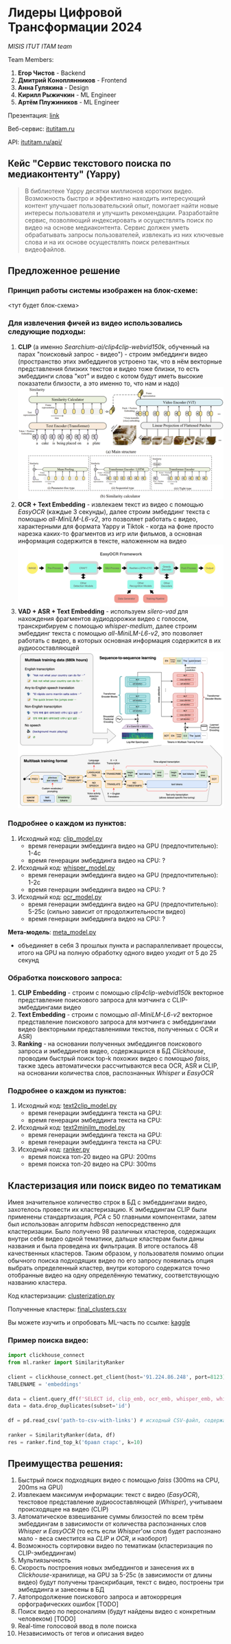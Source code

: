 # Лидеры Цифровой Трансформации 2024

*MISIS ITUT ITAM team*

Team Members:
1) **Егор Чистов** - Backend
2) **Дмитрий Коноплянников** - Frontend
3) **Анна Гулякина** - Design
4) **Кирилл Рыжичкин** - ML Engineer
5) **Артём Плужиников** - ML Engineer

Презентация: [link](https://www.google.com/)

Веб-сервис: [itutitam.ru](https://www.google.com/)

API: [itutitam.ru/api/](https://www.google.com/)

## Кейс "Сервис текстового поиска по медиаконтенту" (Yappy)

> В библиотеке Yappy десятки миллионов коротких видео. Возможность быстро и эффективно находить интересующий контент улучшает пользовательский опыт, помогает найти новые интересы пользователя и улучшить рекомендации. Разработайте сервис, позволяющий индексировать и осуществлять поиск по видео на основе медиаконтента. Сервис должен уметь обрабатывать запросы пользователей, извлекать из них ключевые слова и на их основе осуществлять поиск релевантных видеофайлов.

## Предложенное решение

### Принцип работы системы изображен на блок-схеме: 

<тут будет блок-схема>

### Для извлечения фичей из видео использовались следующие подходы:
1) __CLIP__ (а именно *Searchium-ai/clip4clip-webvid150k*, обученный на парах "поисковый запрос - видео") - строим эмбеддинги видео (пространство этих эмбеддингов устроено так, что в нём векторные представления близких текстов и видео тоже близки, то есть эмбеддинги слова "кот" и видео с котом будут иметь высокие показатели близости, а это именно то, что нам и надо)
![scheme_clip](clip_scheme.png)
3) __OCR + Text Embedding__ - извлекаем текст из видео с помощью *EasyOCR* (каждые 3 секунды), далее строим эмбеддинг текста с помощью *all-MiniLM-L6-v2*, это позволяет работать с видео, характерными для формата Yappy и Tiktok - когда на фоне просто нарезка каких-то фрагментов из игр или фильмов, а основная информация содержится в тексте, наложенном на видео
![scheme_ocr](easyocr_scheme.jpeg)
5) __VAD + ASR + Text Embedding__ - используем *silero-vad* для нахождения фрагментов аудиодорожки видео с голосом, транскрибируем с помощью *whisper-medium*, далее строим эмбеддинг текста с помощью *all-MiniLM-L6-v2*, это позволяет работать с видео, в которых основная информация содержится в их аудиосоставляющей
![scheme_asr](whisper_scheme.png)

### Подробнее о каждом из пунктов:
1) Исходный код: [clip_model.py](https://github.com/l1ghtsource/lct-hack-yappy-2024/blob/main/ml/clip_model.py)
   - время генерации эмбеддинга видео на GPU (предпочтительно): 1-4с
   - время генерации эмбеддинга видео на CPU: ?
2) Исходный код: [whisper_model.py](https://github.com/l1ghtsource/lct-hack-yappy-2024/blob/main/ml/whisper_model.py)
   - время генерации эмбеддинга видео на GPU (предпочтительно): 1-2с
   - время генерации эмбеддинга видео на CPU: ?
3) Исходный код: [ocr_model.py](https://github.com/l1ghtsource/lct-hack-yappy-2024/blob/main/ml/ocr_model.py)
   - время генерации эмбеддинга видео на GPU (предпочтительно): 5-25с (сильно зависит от продолжительности видео)
   - время генерации эмбеддинга видео на CPU: ?

__Мета-модель__: [meta_model.py](https://github.com/l1ghtsource/lct-hack-yappy-2024/blob/main/ml/meta_model.py)
  - объединяет в себя 3 прошлых пункта и распараллеливает процессы, итого на GPU на полную обработку одного видео уходит от 5 до 25 секунд

### Обработка поискового запроса:
1) __CLIP Embedding__ - строим с помощью *clip4clip-webvid150k* векторное представление поискового запроса для мэтчинга с CLIP-эмбеддингами видео
2) __Text Embedding__ - строим с помощью *all-MiniLM-L6-v2* векторное представление поискового запроса для мэтчинга с эмбеддингами видео (векторными представлениями текстов, полученных с OCR и ASR)
3) __Ranking__ - на основании полученных эмбеддингов поискового запроса и эмбеддингов видео, содержащихся в БД *Clickhouse*, проводим быстрый поиск top-k похожих видео с помощью *faiss*, также здесь автоматически рассчитываются веса OCR, ASR и CLIP, на основании количества слов, распознанных *Whisper* и *EasyOCR*

### Подробнее о каждом из пунктов:
1) Исходный код: [text2clip_model.py](https://github.com/l1ghtsource/lct-hack-yappy-2024/blob/main/ml/text2clip_model.py)
   - время генерации эмбеддинга текста на GPU: 
   - время генерации эмбеддинга текста на CPU: 
2) Исходный код: [text2minilm_model.py](https://github.com/l1ghtsource/lct-hack-yappy-2024/blob/main/ml/text2minilm_model.py)
   - время генерации эмбеддинга текста на GPU:
   - время генерации эмбеддинга текста на CPU:
3) Исходный код: [ranker.py](https://github.com/l1ghtsource/lct-hack-yappy-2024/blob/main/ml/ranker.py)
   - время поиска топ-20 видео на GPU: 200ms
   - время поиска топ-20 видео на CPU: 300ms

## Кластеризация или поиск видео по тематикам

Имея значительное количество строк в БД с эмбеддингами видео, захотелось провести их кластеризацию. К эмбеддингам CLIP были применены стандартизация, *PCA* с 50 главными компонентами, затем был использован алгоритм *hdbscan* непосредственно для кластеризации. Было получено 98 различных кластеров, содержащих внутри себя видео одной тематики, дальше кластерам были даны названия и была проведена их фильтрация. В итоге осталось 48 качественных кластеров. Таким образом, у пользователя помимо опции обычного поиска подходящих видео по его запросу появилась опция выбрать определенный кластер, внутри которого содержатся точно отобранные видео на одну определённую тематику, соответствующую названию кластера.

Код кластеризации: [clusterization.py](https://github.com/l1ghtsource/lct-hack-yappy-2024/blob/main/ml/clusterization.py)

Полученные кластеры: [final_clusters.csv](https://github.com/l1ghtsource/lct-hack-yappy-2024/blob/main/data/final_clusters.csv)
  
Вы можете изучить и опробовать ML-часть по ссылке: [kaggle](https://www.kaggle.com/code/l1ghtsource/yappy-hackathon/)

### Пример поиска видео:

```python
import clickhouse_connect
from ml.ranker import SimilarityRanker

client = clickhouse_connect.get_client(host='91.224.86.248', port=8123) # подключение к БД, содержащей предрасчитанные эмбеддинги
TABLENAME = 'embeddings'

data = client.query_df(f'SELECT id, clip_emb, ocr_emb, whisper_emb, whisper_len, ocr_len FROM {TABLENAME}')
data = data.drop_duplicates(subset='id')

df = pd.read_csv('path-to-csv-with-links') # исходный CSV-файл, содержайщий ссылки на видео

ranker = SimilarityRanker(data, df)
res = ranker.find_top_k('бравл старс', k=10)
```

## Преимущества решения:
1) Быстрый поиск подходящих видео с помощью *faiss* (300ms на CPU, 200ms на GPU)
2) Извлекаем максимум информации: текст с видео (*EasyOCR*), текстовое представление аудиосоставляющей (*Whisper*), учитываем происходящее на видео (CLIP)
3) Автоматическое взвешивание суммы близостей по всем трём эмбеддингам в зависимости от количества распознанных слов *Whisper* и *EasyOCR* (то есть если *Whisper*'ом слов будет распознано мало - веса сместится на *CLIP* и *OCR*, и наоборот)
4) Возможность сортировки видео по тематикам (кластеризация по CLIP-эмбеддингам)
5) Мультиязычность
6) Скорость построения новых эмбеддингов и занесения их в *Clickhouse*-хранилище, на GPU за 5-25с (в зависимости от длины видео) будут получены транскрибация, текст с видео, построены три эмбеддинга и занесены в БД
7) Автопродолжение поискового запроса и автокорреция орфографических ошибок [TODO]
8) Поиск видео по персоналиям (будут найдены видео с конкретным человеком) [TODO]
9) Real-time голосовой ввод в поле поиска
10) Независимость от тегов и описания видео
